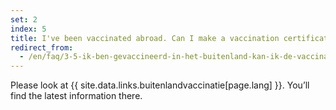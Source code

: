 ```yaml
---
set: 2
index: 5
title: I've been vaccinated abroad. Can I make a vaccination certificate with CoronaCheck?   
redirect_from: 
  - /en/faq/3-5-ik-ben-gevaccineerd-in-het-buitenland-kan-ik-de-vaccinatie-uploaden-in-de-nederlandse-coronacheck-app
---
```

Please look at {{ site.data.links.buitenlandvaccinatie[page.lang] }}. You’ll find the latest information there.
